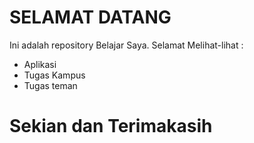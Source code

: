 #	SELAMAT DATANG
Ini adalah  repository Belajar Saya.
Selamat Melihat-lihat :
*	Aplikasi
*	Tugas Kampus
*	Tugas teman
#	Sekian dan Terimakasih